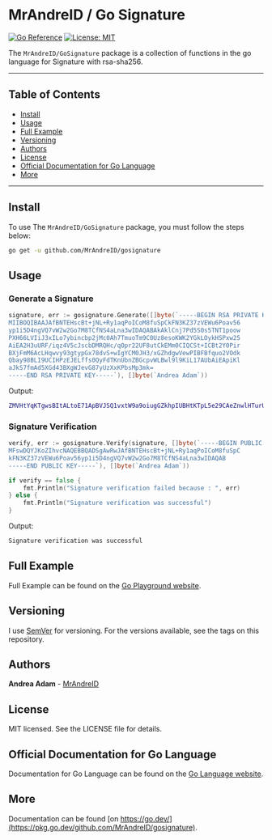 # MrAndreID / Go Signature

[![Go Reference](https://pkg.go.dev/badge/github.com/MrAndreID/gosignature.svg)](https://pkg.go.dev/github.com/MrAndreID/gosignature) [![License: MIT](https://img.shields.io/badge/License-MIT-yellow.svg)](https://opensource.org/licenses/MIT)

The `MrAndreID/GoSignature` package is a collection of functions in the go language for Signature with rsa-sha256.

---

## Table of Contents

* [Install](#install)
* [Usage](#usage)
* [Full Example](#full-example)
* [Versioning](#versioning)
* [Authors](#authors)
* [License](#license)
* [Official Documentation for Go Language](#official-documentation-for-go-language)
* [More](#more)

---

## Install

To use The `MrAndreID/GoSignature` package, you must follow the steps below:

```sh
go get -u github.com/MrAndreID/gosignature
```

## Usage

### Generate a Signature

```go
signature, err := gosignature.Generate([]byte(`-----BEGIN RSA PRIVATE KEY-----
MIIBOQIBAAJAfBNTEHscBt+jNL+Ry1aqPoICoM8fuSpCkFN3KZ37zVEWu6Poav56
yp1i5D4ngVQ7vW2w2Go7M8TCfNS4aLna3wIDAQABAkAklCnj7Pd5S0s5TNT1poow
PXH66LVIiJ3xILo7ybincbp2jMc0Ah7TmuoTm9C0Uz8esoKWK2YGkLOykHSPxw25
AiEA2H3uURF/iqz4V5cJscbDMRQHc/qOpr22UF8utCkEMm0CIQCSt+ICBt2Y0Pir
BXjFmM6AcLHqwvy93gtypGx78dvS+wIgYCM0JH3/xGZhdgwVewPIBFBfquo2VOdk
Qbay98BLI9UCIHPzEJELffs0QyFdTKnUbnZBGcpvWLBwl9l9KiL17AUbAiEApiKl
aJkS7fmAd5XGd43BXgWJevG87yUzXxKPbsMp3mk=
-----END RSA PRIVATE KEY-----`), []byte(`Andrea Adam`))
```

Output:

```sh
ZMVHtYqKTgwsBItALtoE71ApBVJSQ1vxtW9a9oiugGZkhpIUBHtKTpL5e29CAeZnwlHTurUxpk1aH2RHx9sx3Q==
```

### Signature Verification

```go
verify, err := gosignature.Verify(signature, []byte(`-----BEGIN PUBLIC KEY-----
MFswDQYJKoZIhvcNAQEBBQADSgAwRwJAfBNTEHscBt+jNL+Ry1aqPoICoM8fuSpC
kFN3KZ37zVEWu6Poav56yp1i5D4ngVQ7vW2w2Go7M8TCfNS4aLna3wIDAQAB
-----END PUBLIC KEY-----`), []byte(`Andrea Adam`))

if verify == false {
    fmt.Println("Signature verification failed because : ", err)
} else {
    fmt.Println("Signature verification was successful")
}
```

Output:

```sh
Signature verification was successful
```

## Full Example

Full Example can be found on the [Go Playground website](https://play.golang.com/p/LfI8dDO-Vzt).

## Versioning

I use [SemVer](https://semver.org/) for versioning. For the versions available, see the tags on this repository. 

## Authors

**Andrea Adam** - [MrAndreID](https://github.com/MrAndreID/)

## License

MIT licensed. See the LICENSE file for details.

## Official Documentation for Go Language

Documentation for Go Language can be found on the [Go Language website](https://golang.org/doc/).

## More

Documentation can be found [on https://go.dev/](https://pkg.go.dev/github.com/MrAndreID/gosignature).
